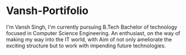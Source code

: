 # Vansh-Portifolio
I'm Vansh Singh, I'm currently pursuing B.Tech Bachelor of technology focused in Computer Science Engineering. An enthusiast, on the way of making my way into the IT world, with Aim of not only ameliorate the exciting structure but to work with impending future technologies.

